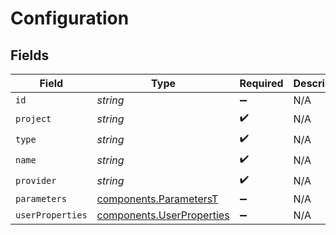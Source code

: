 # Configuration


## Fields

| Field                                                                  | Type                                                                   | Required                                                               | Description                                                            |
| ---------------------------------------------------------------------- | ---------------------------------------------------------------------- | ---------------------------------------------------------------------- | ---------------------------------------------------------------------- |
| `id`                                                                   | *string*                                                               | :heavy_minus_sign:                                                     | N/A                                                                    |
| `project`                                                              | *string*                                                               | :heavy_check_mark:                                                     | N/A                                                                    |
| `type`                                                                 | *string*                                                               | :heavy_check_mark:                                                     | N/A                                                                    |
| `name`                                                                 | *string*                                                               | :heavy_check_mark:                                                     | N/A                                                                    |
| `provider`                                                             | *string*                                                               | :heavy_check_mark:                                                     | N/A                                                                    |
| `parameters`                                                           | [components.ParametersT](../../models/components/parameterst.md)       | :heavy_minus_sign:                                                     | N/A                                                                    |
| `userProperties`                                                       | [components.UserProperties](../../models/components/userproperties.md) | :heavy_minus_sign:                                                     | N/A                                                                    |